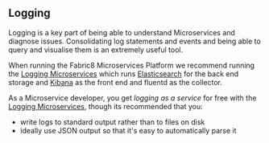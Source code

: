 ## Logging

Logging is a key part of being able to understand Microservices and diagnose issues. Consolidating log statements and events and being able to query and visualise them is an extremely useful tool.

When running the Fabric8 Microservices Platform we recommend running the [Logging Microservices](../logging.html) which runs [Elasticsearch](http://www.elasticsearch.com/products/elasticsearch/) for the back end storage and [Kibana](http://www.elasticsearch.com/products/kibana/) as the front end and fluentd as the collector.

As a Microservice developer, you get _logging as a service_ for free with the [Logging Microservices](../logging.html), though its recommended that you:

* write logs to standard output rather than to files on disk
* ideally use JSON output so that it's easy to automatically parse it
